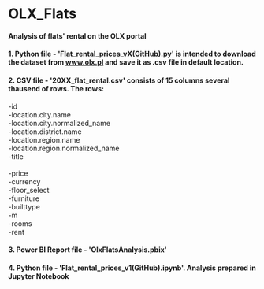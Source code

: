 # OLX_Flats
#### Analysis of flats' rental on the OLX portal <br>

#### 1. Python file - 'Flat_rental_prices_vX(GitHub).py' is intended to download the dataset from www.olx.pl and save it as .csv file in default location. <br>
#### 2. CSV file - '20XX_flat_rental.csv' consists of 15 columns several thausend of rows. The rows: <br>
   -id <br>
   -location.city.name <br>
   -location.city.normalized_name <br>
   -location.district.name <br>
   -location.region.name <br>
   -location.region.normalized_name <br>
   -title <br>	
   -price	<br>
   -currency <br>
   -floor_select <br>
   -furniture <br>
   -builttype <br>
   -m <br>
   -rooms <br>
   -rent
#### 3. Power BI Report file - 'OlxFlatsAnalysis.pbix' 
#### 4. Python file - 'Flat_rental_prices_v1(GitHub).ipynb'. Analysis prepared in Jupyter Notebook
